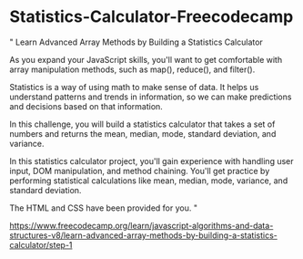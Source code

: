 # Statistics-Calculator-Freecodecamp

" Learn Advanced Array Methods by Building a Statistics Calculator 

As you expand your JavaScript skills, you'll want to get comfortable with array manipulation methods, such as map(), reduce(), and filter().

Statistics is a way of using math to make sense of data. It helps us understand patterns and trends in information, so we can make predictions and decisions based on that information.

In this challenge, you will build a statistics calculator that takes a set of numbers and returns the mean, median, mode, standard deviation, and variance.

In this statistics calculator project, you'll gain experience with handling user input, DOM manipulation, and method chaining. You'll get practice by performing statistical calculations like mean, median, mode, variance, and standard deviation.  

The HTML and CSS have been provided for you. "


https://www.freecodecamp.org/learn/javascript-algorithms-and-data-structures-v8/learn-advanced-array-methods-by-building-a-statistics-calculator/step-1
